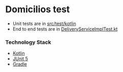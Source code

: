# Domicilios test

* Unit tests are in [src/test/kotlin](https://github.com/jcfr0202/domicilios/tree/master/src/test/kotlin)
* End to end tests are in [DeliveryServiceImplTest.kt](https://github.com/jcfr0202/domicilios/blob/master/src/test/kotlin/com/test/domicilios/application/DeliveryServiceImplTest.kt) 

### Technology Stack
* [Kotlin](https://kotlinlang.org/)
* [JUnit 5](https://junit.org/junit5/)
* [Gradle](https://gradle.org/)